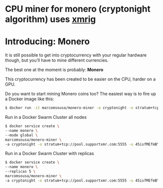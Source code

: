 # CPU miner for monero (cryptonight algorithm) uses [xmrig](https://github.com/xmrig/xmrig)

# Introducing: Monero
It is still possible to get into cryptocurrency with your regular hardware though, but you’ll have to mine different currencies.

The best one at the moment is probably: **Monero**

This cryptocurrency has been created to be easier on the CPU, harder on a GPU.

Do you want to start mining Monero coins too?
The easiest way is to fire up a Docker image like this:

```bash
$ docker run -it marcomsousa/monero-miner -a cryptonight -o stratum+tcp://pool.supportxmr.com:5555 -u 45isfMEfmBY6jx7sYPiB9M7LnKU9uK5gqTv4UGbPJ8zm3bu4XEz3NwL4Ke9UnWQEmkEn7it9rbqQFfQv9do3C9Jg5rqozgN -p docker
```

Run in a Docker Swarm Cluster all nodes

```bash
$ docker service create \
--name monero \
--mode global \
marcomsousa/monero-miner \
-a cryptonight -o stratum+tcp://pool.supportxmr.com:5555 -u 45isfMEfmBY6jx7sYPiB9M7LnKU9uK5gqTv4UGbPJ8zm3bu4XEz3NwL4Ke9UnWQEmkEn7it9rbqQFfQv9do3C9Jg5rqozgN -p docker
```

Run in a Docker Swarm Cluster with replicas

```bash
$ docker service create \
--name monero \
--replicas 5 \
marcomsousa/monero-miner \
-a cryptonight -o stratum+tcp://pool.supportxmr.com:5555 -u 45isfMEfmBY6jx7sYPiB9M7LnKU9uK5gqTv4UGbPJ8zm3bu4XEz3NwL4Ke9UnWQEmkEn7it9rbqQFfQv9do3C9Jg5rqozgN -p docker
```
